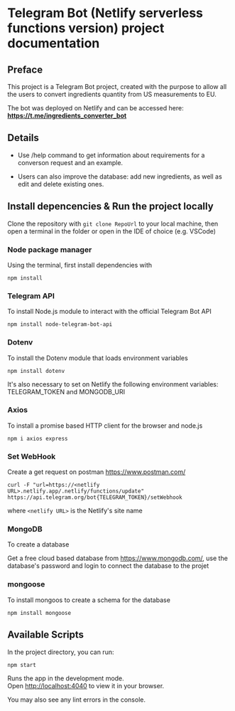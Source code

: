 # Telegram Bot (Netlify serverless functions version) project documentation

## Preface

This project is a Telegram Bot project, created with the purpose to allow all the users to convert ingredients quantity from US measurements to EU.

The bot was deployed on Netlify and can be accessed here: **https://t.me/ingredients_converter_bot**

## Details

* Use /help command to get information about requirements for a converson request and an example.

* Users can also improve the database: add new ingredients, as well as edit and delete existing ones.

## Install depencencies & Run the project locally

Clone the repository with `git clone RepoUrl` to your local machine, then open a terminal in the folder or open in the IDE of choice (e.g. VSCode)

### Node package manager

Using the terminal, first install dependencies with

`npm install`

### Telegram API

To install Node.js module to interact with the official Telegram Bot API

`npm install node-telegram-bot-api`

### Dotenv

To install the Dotenv module that loads environment variables

`npm install dotenv`

It's also necessary to set on Netlify the following environment variables: TELEGRAM_TOKEN and MONGODB_URI

### Axios

To install a promise based HTTP client for the browser and node.js

`npm i axios express`

### Set WebHook

Create a get request on postman https://www.postman.com/

`curl -F "url=https://<netlify URL>.netlify.app/.netlify/functions/update" https://api.telegram.org/bot{TELEGRAM_TOKEN}/setWebhook`

where `<netlify URL>` is the Netlify's site name

### MongoDB

To create a database

Get a free cloud based database from https://www.mongodb.com/, use the database's password and login to connect the database to the projet

### mongoose

To install mongoos to create a schema for the database

`npm install mongoose`

## Available Scripts

In the project directory, you can run:

`npm start`

Runs the app in the development mode.\
Open [http://localhost:4040](http://localhost:4040) to view it in your browser.

You may also see any lint errors in the console.